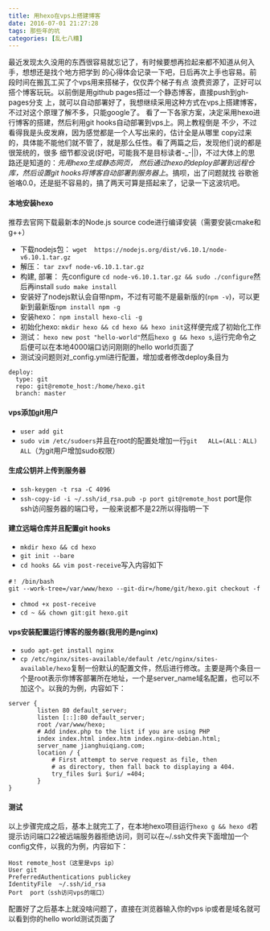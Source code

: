 ```yaml
---
title: 用hexo在vps上搭建博客
date: 2016-07-01 21:27:28
tags: 那些年的坑
categories: [乱七八糟]
---
```


最近发现太久没用的东西很容易就忘记了，有时候要想再捡起来都不知道从何入手，想想还是找个地方把学到
的心得体会记录一下吧，日后再次上手也容易。前段时间在搬瓦工买了个vps用来搭梯子，仅仅弄个梯子有点
浪费资源了，正好可以搭个博客玩玩。以前倒是用github pages搭过一个静态博客，直接push到gh-pages分支
上，就可以自动部署好了，我想继续采用这种方式在vps上搭建博客，不过对这个原理了解不多，只能google了。
看了一下各家方案，决定采用hexo进行博客的搭建，然后利用git hooks自动部署到vps上。网上教程倒是
不少，不过看得我是头皮发麻，因为感觉都是一个人写出来的，估计全是从哪里
copy过来的，具体能不能他们就不管了，就是那么任性。看了两篇之后，发现他们说的都是很笼统的，很多
细节都没说(好吧，可能我不是目标读者-_-||)，不过大体上的思路还是知道的：*先用hexo生成静态网页，
然后通过hexo的deploy部署到远程仓库，然后设置git hooks将博客自动部署到服务器上*。搞呗，出了问题就找
谷歌爸爸咯0.0，还是挺不容易的，搞了两天可算是搭起来了，记录一下这波坑吧。
<!--more-->

#### 本地安装hexo
推荐去官网下载最新本的Node.js source code进行编译安装（需要安装cmake和g++）
- 下载nodejs包：     `wget  https://nodejs.org/dist/v6.10.1/node-v6.10.1.tar.gz`
- 解压： `tar zxvf node-v6.10.1.tar.gz`
- 构建, 部署： 先configure `cd node-v6.10.1.tar.gz && sudo ./configure`然后再install
   `sudo make install`
- 安装好了nodejs默认会自带npm，不过有可能不是最新版的(`npm -v`)，可以更新到最新版`npm install npm -g`
- 安装hexo： `npm install hexo-cli -g`
- 初始化hexo: `mkdir hexo && cd hexo && hexo init`这样便完成了初始化工作
- 测试： `hexo new post "hello-world"`然后`hexo g && hexo s`,运行完命令之后便可以在本地4000端口访问刚刚的hello world页面了
- 测试没问题则对_config.yml进行配置，增加或者修改deploy条目为
```
deploy:
  type: git
  repo: git@remote_host:/home/hexo.git
  branch: master
```

#### vps添加git用户
- `user add git`
- `sudo vim /etc/sudoers`并且在root的配置处增加一行`git   ALL=(ALL：ALL)     ALL`（为git用户增加sudo权限）

#### 生成公钥并上传到服务器
- `ssh-keygen -t rsa -C 4096`
-  `ssh-copy-id -i ~/.ssh/id_rsa.pub -p port git@remote_host` port是你ssh访问服务器的端口号，一般来说都不是22所以得指明一下

#### 建立远端仓库并且配置git hooks
- `mkdir hexo && cd hexo`
- `git init --bare`
- `cd hooks && vim post-receive`写入内容如下
```
#！ /bin/bash
git --work-tree=/var/www/hexo --git-dir=/home/git/hexo.git checkout -f
```
- `chmod +x post-receive`
- `cd ~ && chown git:git hexo.git`

#### vps安装配置运行博客的服务器(我用的是nginx)
- `sudo apt-get install nginx`
- `cp /etc/nginx/sites-available/default /etc/nginx/sites-available/hexo`复制一份默认的配置文件，然后进行修改。主要是两个条目一个是root表示你博客部署所在地址，一个是server_name域名配置，也可以不加这个。以我的为例，内容如下：
```
server {
       	listen 80 default_server;
       	listen [::]:80 default_server;
       	root /var/www/hexo;
       	# Add index.php to the list if you are using PHP
       	index index.html index.htm index.nginx-debian.html;
       	server_name jianghuiqiang.com;
       	location / {
       		# First attempt to serve request as file, then
       		# as directory, then fall back to displaying a 404.
       		try_files $uri $uri/ =404;
       	}
}
```

#### 测试
以上步骤完成之后，基本上就完工了，在本地hexo项目运行`hexo g && hexo d`若提示访问端口22被远端服务器拒绝访问，则可以在~/.ssh文件夹下面增加一个config文件，以我的为例，内容如下：
```
Host remote_host（这里是vps ip）
User git
PreferredAuthentications publickey
IdentityFile  ~/.ssh/id_rsa
Port  port（ssh访问vps的端口）
```
配置好了之后基本上就没啥问题了，直接在浏览器输入你的vps ip或者是域名就可以看到你的hello world测试页面了
